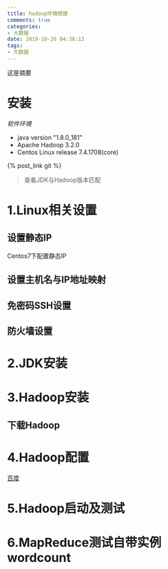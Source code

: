 ```yaml
---
title: hadoop环境搭建
comments: true
categories:
- 大数据
date: 2019-10-26 04:38:13
tags:
- 大数据
---
```

这是摘要
<!-- more -->
# 安装
*软件环境*
* java version "1.8.0_181"
* Apache Hadoop 3.2.0
* Centos Linux release 7.4.1708(core)

{% post_link git %}

> 查看JDK与Hadoop版本匹配

# 1.Linux相关设置
## 设置静态IP
Centos7下配置静态IP
## 设置主机名与IP地址映射
## 免密码SSH设置
## 防火墙设置
# 2.JDK安装
# 3.Hadoop安装
## 下载Hadoop
# 4.Hadoop配置
[百度](docker "sdf")
# 5.Hadoop启动及测试
# 6.MapReduce测试自带实例wordcount